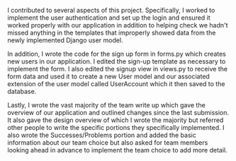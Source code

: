 I contributed to several aspects of this project. Specifically, I worked to implement the user authentication and set up the login and ensured it worked properly with our application in addition to helping check we hadn't missed anything in the templates that improperly showed data from the newly implemented Django user model.

In addition, I wrote the code for the sign up form in forms.py which creates new users in our application. I edited the sign-up template as necessary to implement the form. I also edited the signup view in views.py to receive the form data and used it to create a new User model and our associated extension of the user model called UserAccount which it then saved to the database.

Lastly, I wrote the vast majority of the team write up which gave the overview of our application and outlined changes since the last submission. It also gave the design overview of which I wrote the majority but referred other people to write the specific portions they specifically implemented. I also wrote the Successes/Problems portion and added the basic information about our team choice but also asked for team members looking ahead in advance to implement the team choice to add more detail.
